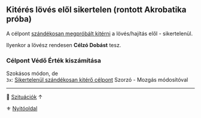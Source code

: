 ## Kitérés lövés elől sikertelen (rontott Akrobatika próba)

A célpont [szándékosan megpróbált kitérni](../075_tavharc_taktikak.md#szándékos-kitérés-lövés-elől) a lövés/hajítás elől - sikertelenül.

Ilyenkor a lövész rendesen **Célzó Dobást** tesz.

### Célpont Védő Érték kiszámítása

Szokásos módon, de\
`3x`: [Sikertelenül szándékosan kitérő célpont](../073_tavharc_ve_szorzo.md#szorz%C3%B3---mozg%C3%A1s-m%C3%B3dos%C3%ADt%C3%B3-c%C3%A9lpont) Szorzó - Mozgás módosítóval

---

🔗 [Szituációk](../160_szituaciok.md) ↑

⚜️ [Nyitóoldal](../start.md#16-szitu%C3%A1ci%C3%B3k)
